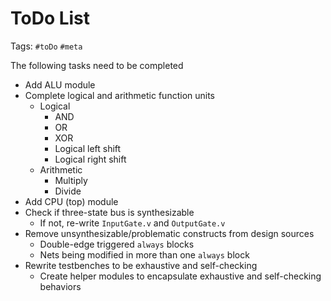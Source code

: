 # ToDo List

Tags: `#toDo` `#meta`

The following tasks need to be completed
- Add ALU module
- Complete logical and arithmetic function units
    - Logical
        - AND
        - OR
        - XOR
        - Logical left shift
        - Logical right shift
    - Arithmetic
        - Multiply
        - Divide
- Add CPU (top) module
- Check if three-state bus is synthesizable
    - If not, re-write `InputGate.v` and `OutputGate.v`
- Remove unsynthesizable/problematic constructs from design sources
    - Double-edge triggered `always` blocks
    - Nets being modified in more than one `always` block
- Rewrite testbenches to be exhaustive and self-checking
    - Create helper modules to encapsulate exhaustive and self-checking behaviors
